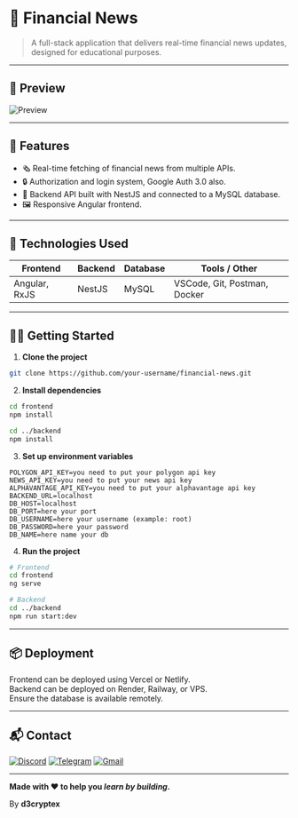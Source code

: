# 📰 Financial News

> A full-stack application that delivers real-time financial news updates, designed for educational purposes.

---

## 📸 Preview

![Preview](https://media.giphy.com/media/v1.Y2lkPTc5MGI3NjExb3FzZGNzNGZtZ2Y4b3ZkcnQ4d2lnOXZhdXgwZGdtbTh5N2w4OXZ3cSZlcD12MV9naWZzX3NlYXJjaCZjdD1n/LmNwrBhejkK9EFP502/giphy.gif)

---

## 🚀 Features

- 🗞️ Real-time fetching of financial news from multiple APIs.
- 🔒 Authorization and login system, Google Auth 3.0 also.
- 💾 Backend API built with NestJS and connected to a MySQL database.
- 🖼️ Responsive Angular frontend.

---

## 🧰 Technologies Used

| Frontend       | Backend    | Database | Tools / Other                     |
|----------------|------------|----------|----------------------------------|
| Angular, RxJS  | NestJS     | MySQL    | VSCode, Git, Postman, Docker     |

---

## 🧑‍💻 Getting Started

1. **Clone the project**
```bash
git clone https://github.com/your-username/financial-news.git
```

2. **Install dependencies**
```bash
cd frontend
npm install

cd ../backend
npm install
```

3. **Set up environment variables**
```env
POLYGON_API_KEY=you need to put your polygon api key
NEWS_API_KEY=you need to put your news api key
ALPHAVANTAGE_API_KEY=you need to put your alphavantage api key
BACKEND_URL=localhost
DB_HOST=localhost
DB_PORT=here your port
DB_USERNAME=here your username (example: root)
DB_PASSWORD=here your password
DB_NAME=here name your db
```

4. **Run the project**
```bash
# Frontend
cd frontend
ng serve

# Backend
cd ../backend
npm run start:dev
```

---

## 📦 Deployment

Frontend can be deployed using Vercel or Netlify.  
Backend can be deployed on Render, Railway, or VPS.  
Ensure the database is available remotely.

---

## 📬 Contact

[![Discord](https://img.shields.io/badge/Discord-%235865F2.svg?style=flat-square&logo=discord&logoColor=white)](https://discord.com/users/your-id)
[![Telegram](https://img.shields.io/badge/Telegram-2CA5E0?style=flat-square&logo=telegram&logoColor=white)](https://t.me/your-handle)
[![Gmail](https://img.shields.io/badge/Gmail-D14836?style=flat-square&logo=gmail&logoColor=white)](mailto:your@email)

---

**Made with ❤️ to help you _learn by building_.**

By **d3cryptex**
